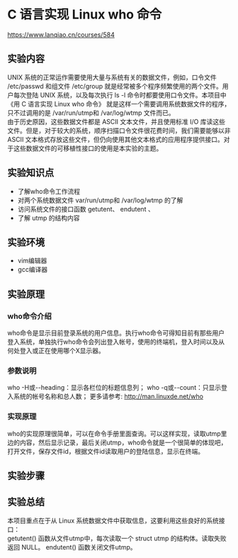 # C 语言实现 Linux who 命令  
https://www.lanqiao.cn/courses/584  

## 实验内容  

UNIX 系统的正常运作需要使用大量与系统有关的数据文件，例如，口令文件 /etc/passwd 和组文件 /etc/group 就是经常被多个程序频繁使用的两个文件。用户每次登陆 UNIX 系统，以及每次执行 ls -l 命令时都要使用口令文件。本项目中 《用 C 语言实现 Linux who 命令》 就是这样一个需要调用系统数据文件的程序，只不过调用的是 /var/run/utmp和 /var/log/wtmp 文件而已。  
由于历史原因，这些数据文件都是 ASCII 文本文件，并且使用标准 I/O 库读这些文件。但是，对于较大的系统，顺序扫描口令文件很花费时间，我们需要能够以非 ASCII 文本格式存放这些文件，但仍向使用其他文本格式的应用程序提供接口。对于这些数据文件的可移植性接口的使用是本实验的主题。  

## 实验知识点  

- 了解who命令工作流程  
- 对两个系统数据文件 var/run/utmp和 /var/log/wtmp 的了解  
- 访问系统文件的接口函数 getutent、 endutent 、  
- 了解 utmp 的结构内容  

## 实验环境  

- vim编辑器  
- gcc编译器  

## 实验原理  

### who命令介绍  

who命令是显示目前登录系统的用户信息。执行who命令可得知目前有那些用户登入系统，单独执行who命令会列出登入帐号，使用的终端机，登入时间以及从何处登入或正在使用哪个X显示器。  

### 参数说明  

who -H或--heading：显示各栏位的标题信息列；
who -q或--count：只显示登入系统的帐号名称和总人数； 更多请参考: http://man.linuxde.net/who  

### 实现原理  

who的实现原理很简单，可以在命令手册里面查询。可以这样实现，读取utmp里边的内容，然后显示记录，最后关闭utmp，who命令就是一个很简单的体现吧，打开文件，保存文件id，根据文件id读取用户的登陆信息，显示在终端。  

## 实验步骤  


## 实验总结  

本项目重点在于从 Linux 系统数据文件中获取信息，这要利用这些良好的系统接口：  
getutent() 函数从文件utmp中，每次读取一个 struct utmp 的结构体。读取失败返回 NULL。
endutent() 函数关闭文件utmp。  